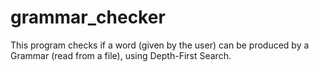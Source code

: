 # grammar_checker
This program checks if a word (given by the user) can be produced by a Grammar (read from a file), using Depth-First Search.
